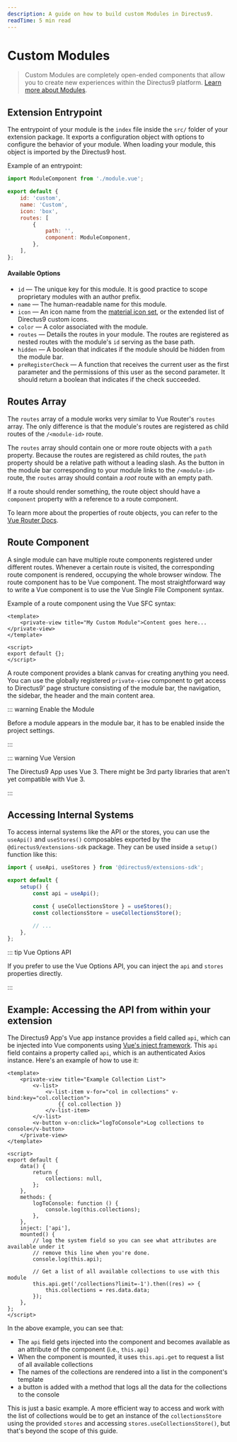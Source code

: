 ```yaml
---
description: A guide on how to build custom Modules in Directus9.
readTime: 5 min read
---
```


# Custom Modules <small></small>

> Custom Modules are completely open-ended components that allow you to create new experiences within the Directus9
> platform. [Learn more about Modules](/getting-started/glossary#modules).

## Extension Entrypoint

The entrypoint of your module is the `index` file inside the `src/` folder of your extension package. It exports a
configuration object with options to configure the behavior of your module. When loading your module, this object is
imported by the Directus9 host.

Example of an entrypoint:

```js
import ModuleComponent from './module.vue';

export default {
	id: 'custom',
	name: 'Custom',
	icon: 'box',
	routes: [
		{
			path: '',
			component: ModuleComponent,
		},
	],
};
```

#### Available Options

- `id` — The unique key for this module. It is good practice to scope proprietary modules with an author prefix.
- `name` — The human-readable name for this module.
- `icon` — An icon name from the [material icon set](/getting-started/glossary#material-icons), or the extended list of
  Directus9 custom icons.
- `color` — A color associated with the module.
- `routes` — Details the routes in your module. The routes are registered as nested routes with the module's `id`
  serving as the base path.
- `hidden` — A boolean that indicates if the module should be hidden from the module bar.
- `preRegisterCheck` — A function that receives the current user as the first parameter and the permissions of this user
  as the second parameter. It should return a boolean that indicates if the check succeeded.

## Routes Array

The `routes` array of a module works very similar to Vue Router's `routes` array. The only difference is that the
module's routes are registered as child routes of the `/<module-id>` route.

The `routes` array should contain one or more route objects with a `path` property. Because the routes are registered as
child routes, the `path` property should be a relative path without a leading slash. As the button in the module bar
corresponding to your module links to the `/<module-id>` route, the `routes` array should contain a _root_ route with an
empty path.

If a route should render something, the route object should have a `component` property with a reference to a route
component.

To learn more about the properties of route objects, you can refer to the
[Vue Router Docs](https://next.router.vuejs.org/guide).

## Route Component

A single module can have multiple route components registered under different routes. Whenever a certain route is
visited, the corresponding route component is rendered, occupying the whole browser window. The route component has to
be Vue component. The most straightforward way to write a Vue component is to use the Vue Single File Component syntax.

Example of a route component using the Vue SFC syntax:

```vue
<template>
	<private-view title="My Custom Module">Content goes here...</private-view>
</template>

<script>
export default {};
</script>
```

A route component provides a blank canvas for creating anything you need. You can use the globally registered
`private-view` component to get access to Directus9' page structure consisting of the module bar, the navigation, the
sidebar, the header and the main content area.

::: warning Enable the Module

Before a module appears in the module bar, it has to be enabled inside the project settings.

:::

::: warning Vue Version

The Directus9 App uses Vue 3. There might be 3rd party libraries that aren't yet compatible with Vue 3.

:::

## Accessing Internal Systems

To access internal systems like the API or the stores, you can use the `useApi()` and `useStores()` composables exported
by the `@directus9/extensions-sdk` package. They can be used inside a `setup()` function like this:

```js
import { useApi, useStores } from '@directus9/extensions-sdk';

export default {
	setup() {
		const api = useApi();

		const { useCollectionsStore } = useStores();
		const collectionsStore = useCollectionsStore();

		// ...
	},
};
```

::: tip Vue Options API

If you prefer to use the Vue Options API, you can inject the `api` and `stores` properties directly.

:::

## Example: Accessing the API from within your extension

The Directus9 App's Vue app instance provides a field called `api`, which can be injected into Vue components using
[Vue's inject framework](https://v3.vuejs.org/guide/component-provide-inject.html). This `api` field contains a property
called `api`, which is an authenticated Axios instance. Here's an example of how to use it:

```vue
<template>
	<private-view title="Example Collection List">
		<v-list>
			<v-list-item v-for="col in collections" v-bind:key="col.collection">
				{{ col.collection }}
			</v-list-item>
		</v-list>
		<v-button v-on:click="logToConsole">Log collections to console</v-button>
	</private-view>
</template>

<script>
export default {
	data() {
		return {
			collections: null,
		};
	},
	methods: {
		logToConsole: function () {
			console.log(this.collections);
		},
	},
	inject: ['api'],
	mounted() {
		// log the system field so you can see what attributes are available under it
		// remove this line when you're done.
		console.log(this.api);

		// Get a list of all available collections to use with this module
		this.api.get('/collections?limit=-1').then((res) => {
			this.collections = res.data.data;
		});
	},
};
</script>
```

In the above example, you can see that:

- The `api` field gets injected into the component and becomes available as an attribute of the component (i.e.,
  `this.api`)
- When the component is mounted, it uses `this.api.get` to request a list of all available collections
- The names of the collections are rendered into a list in the component's template
- a button is added with a method that logs all the data for the collections to the console

This is just a basic example. A more efficient way to access and work with the list of collections would be to get an
instance of the `collectionsStore` using the provided `stores` and accessing `stores.useCollectionsStore()`, but that's
beyond the scope of this guide.
